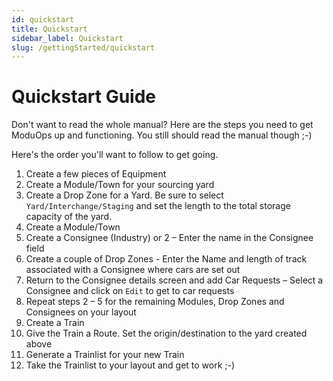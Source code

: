 ```yaml
---
id: quickstart
title: Quickstart
sidebar_label: Quickstart
slug: /gettingStarted/quickstart
---
```


# Quickstart Guide

Don't want to read the whole manual? Here are the steps you need to get ModuOps up and functioning. You still should read the manual though ;-)

Here's the order you'll want to follow to get going.

1. Create a few pieces of Equipment
2. Create a Module/Town for your sourcing yard
3. Create a Drop Zone for a Yard. Be sure to select `Yard/Interchange/Staging` and set the length to the total storage capacity of the yard.
4. Create a Module/Town
5. Create a Consignee (Industry) or 2 – Enter the name in the Consignee field
6. Create a couple of Drop Zones - Enter the Name and length of track associated with a Consignee where cars are set out
7. Return to the Consignee details screen and add Car Requests – Select a Consignee and click on `Edit` to get to car requests
8. Repeat steps 2 – 5 for the remaining Modules, Drop Zones and Consignees on your layout
9.  Create a Train
10. Give the Train a Route. Set the origin/destination to the yard created above
11. Generate a Trainlist for your new Train
12. Take the Trainlist to your layout and get to work ;-)